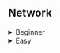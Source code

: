 ## Network
<details>
<summary>Beginner</summary>

  - [[CDDC22] Basic String Search in Network Packet using Wireshark](https://github.com/Rookie441/CTF/blob/main/Storage/Writeups/CDDC22_Writeup.md#simple-shark)
</details>

<details>
<summary>Easy</summary>

  - [[UIUCTF2021] WPA Cracking using aircrack-ng](https://github.com/Rookie441/CTF/blob/main/Storage/Writeups/UIUCTF2021_Writeup.md#ceo)
  - [[CDDC22] Applying Filters and following stream to obtain credentials using Wireshark](https://github.com/Rookie441/CTF/blob/main/Storage/Writeups/CDDC22_Writeup.md#some-sharks)
  - [[CDDC22] Obtaining Mac Address in ARP Spoofing](https://github.com/Rookie441/CTF/blob/main/Storage/Writeups/CDDC22_Writeup.md#arp-spoofing)
  - [[CDDC22] WPA Cracking using aircrack-ng with custom wordlist generated by crunch](https://github.com/Rookie441/CTF/blob/main/Storage/Writeups/CDDC22_Writeup.md#wifi)
  - [[CDDC22] Extracting SNMP information from network traffic to access printer](https://github.com/Rookie441/CTF/blob/main/Storage/Writeups/CDDC22_Writeup.md#snmp)
</details>

